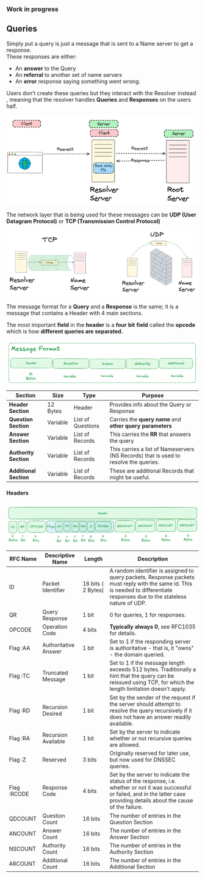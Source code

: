 ### Work in progress
## Queries

Simply put a query is just a message that is sent to a Name server  to get a response.   
These responses are either: 

* An **answer** to the Query   
* An **referral** to another set of name servers   
* An **error** response saying something went wrong.

Users don’t create these queries but they interact with the Resolver instead , meaning that the resolver handles **Queries** and **Responses** on the users half. 

**![Resolver](./images/Resolver.png)**

The network layer that is being used for these messages can be **UDP (User Datagram Protocol)** or **TCP (Transmission Control Protocol)**

**![UDP and TCP](./images/Transport_Layer.png)**

The message format for a **Query** and a **Response** is the same; it is a message that contains a Header with 4 main sections. 

The most important **field** in the **header** is a **four** **bit** **field** called the **opcode** which is how **different queries are separated.**

**![Protocol](./images/DNS_Protocol.png)**

| Section  | Size | Type | Purpose |
| ----- | ----- | ----- | ----- |
| **Header Section** | 12 Bytes | Header | Provides info about the Query or Response |
| **Question Section** | Variable | List of Questions | Carries the **query** **name** and **other** **query** **parameters** |
| **Answer Section** | Variable | List of Records | This carries the **RR** that answers the query |
| **Authority Section** | Variable | List of Records | This carries a list of Nameservers (NS Records) that is used to resolve the queries. |
| **Additional Section** | Variable | List of Records | These are additional Records that might be useful. |


#### Headers

**![Header](./images/DNS_Header_Format.png)**


| RFC Name | Descriptive Name | Length | Description |
| ----- | ----- | ----- | ----- |
| ID | Packet Identifier | 16 bits ( 2 Bytes) | A random identifier is assigned to query packets. Response packets must reply with the same id. This is needed to differentiate responses due to the stateless nature of UDP. |
| QR | Query Response | 1 bit | 0 for queries, 1 for responses. |
| OPCODE | Operation Code | 4 bits | **Typically always 0**, see RFC1035 for details. |
| Flag :AA | Authoritative Answer | 1 bit | Set to 1 if the responding server is authoritative \- that is, it "owns" \- the domain queried. |
| Flag :TC | Truncated Message | 1 bit | Set to 1 if the message length exceeds 512 bytes. Traditionally a hint that the query can be reissued using TCP, for which the length limitation doesn't apply. |
| Flag :RD | Recursion Desired | 1 bit | Set by the sender of the request if the server should attempt to resolve the query recursively if it does not have an answer readily available. |
| Flag :RA | Recursion Available | 1 bit | Set by the server to indicate whether or not recursive queries are allowed. |
| Flag :Z | Reserved | 3 bits | Originally reserved for later use, but now used for DNSSEC queries. |
| Flag :RCODE | Response Code | 4 bits | Set by the server to indicate the status of the response, i.e. whether or not it was successful or failed, and in the latter case providing details about the cause of the failure. |
| QDCOUNT | Question Count | 16 bits | The number of entries in the Question Section |
| ANCOUNT | Answer Count | 16 bits | The number of entries in the Answer Section |
| NSCOUNT | Authority Count | 16 bits | The number of entries in the Authority Section |
| ARCOUNT | Additional Count | 16 bits | The number of entries in the Additional Section |

